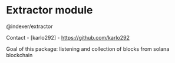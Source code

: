 # Extractor module 
@indexer/extractor

Contact - [karlo292] - https://github.com/karlo292

Goal of this package:
listening and collection of blocks from solana blockchain




